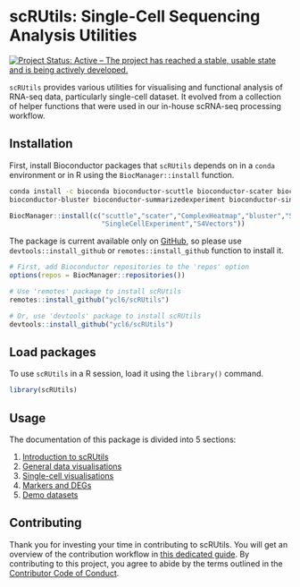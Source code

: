 # scRUtils: Single-Cell Sequencing Analysis Utilities

[![Project Status: Active – The project has reached a stable, usable state and is being actively 
developed.](https://www.repostatus.org/badges/latest/active.svg)](https://www.repostatus.org/#active)

`scRUtils` provides various utilities for visualising and functional analysis of RNA-seq data,
particularly single-cell dataset. It evolved from a collection of helper functions that were
used in our in-house scRNA-seq processing workflow.

## Installation

First, install Bioconductor packages that `scRUtils` depends on in a `conda` environment or
in R using the `BiocManager::install` function.

``` sh
conda install -c bioconda bioconductor-scuttle bioconductor-scater bioconductor-complexheatmap \
bioconductor-bluster bioconductor-summarizedexperiment bioconductor-singlecellexperiment bioconductor-s4vectors
```

``` r
BiocManager::install(c("scuttle","scater","ComplexHeatmap","bluster","SummarizedExperiment",
                       "SingleCellExperiment","S4Vectors"))
```

The package is current available only on [GitHub](https://github.com/ycl6/scRUtils), 
so please use `devtools::install_github` or `remotes::install_github` function to install it.

``` r
# First, add Bioconductor repositories to the 'repos' option
options(repos = BiocManager::repositories())

# Use 'remotes' package to install scRUtils
remotes::install_github("ycl6/scRUtils")

# Or, use 'devtools' package to install scRUtils
devtools::install_github("ycl6/scRUtils")
```

## Load packages

To use `scRUtils` in a R session, load it using the `library()` command.

``` r
library(scRUtils)
```

## Usage

The documentation of this package is divided into 5 sections:

1. [Introduction to scRUtils](https://ycl6.github.io/scRUtils/scRUtils-intro.html)
2. [General data visualisations](https://ycl6.github.io/scRUtils/basics.html)
3. [Single-cell visualisations](https://ycl6.github.io/scRUtils/singleCell.html)
4. [Markers and DEGs](https://ycl6.github.io/scRUtils/markers.html)
5. [Demo datasets](https://ycl6.github.io/scRUtils/demoData.html)

## Contributing

Thank you for investing your time in contributing to scRUtils. You will get an 
overview of the contribution workflow in [this dedicated guide](CONTRIBUTING.md). 
By contributing to this project, you agree to abide by the terms outlined in the 
[Contributor Code of Conduct](CODE_OF_CONDUCT.md).

